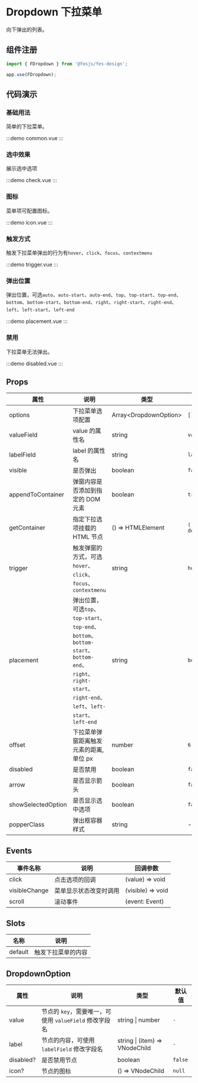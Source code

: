 # Dropdown 下拉菜单

向下弹出的列表。

## 组件注册

```js
import { FDropdown } from '@fesjs/fes-design';

app.use(FDropdown);
```

## 代码演示

### 基础用法

简单的下拉菜单。

:::demo
common.vue
:::

### 选中效果

展示选中选项

:::demo
check.vue
:::

### 图标

菜单项可配置图标。

:::demo
icon.vue
:::

### 触发方式

触发下拉菜单弹出的行为有`hover`、`click`、`focus`、`contextmenu`

:::demo
trigger.vue
:::

### 弹出位置

弹出位置，可选`auto`、`auto-start`、`auto-end`、`top`、`top-start`、`top-end`、`bottom`、`bottom-start`、`bottom-end`、`right`、`right-start`、`right-end`、`left`、`left-start`、`left-end`

:::demo
placement.vue
:::

### 禁用

下拉菜单无法弹出。

:::demo
disabled.vue
:::

## Props

| 属性               | 说明                                                                                                                                                       | 类型                    | 默认值                |
| ------------------ | ---------------------------------------------------------------------------------------------------------------------------------------------------------- | ----------------------- | --------------------- |
| options            | 下拉菜单选项配置                                                                                                                                           | Array\<DropdownOption\> | `[]`                  |
| valueField         | value 的属性名                                                                                                                                             | string                  | `value`               |
| labelField         | label 的属性名                                                                                                                                             | string                  | `label`               |
| visible            | 是否弹出                                                                                                                                                   | boolean                 | `false`               |
| appendToContainer  | 弹窗内容是否添加到指定的 DOM 元素                                                                                                                          | boolean                 | `true`                |
| getContainer       | 指定下拉选项挂载的 HTML 节点                                                                                                                               | () => HTMLElement       | `() => document.body` |
| trigger            | 触发弹窗的方式，可选`hover`、`click`、`focus`、`contextmenu`                                                                                               | string                  | `hover`               |
| placement          | 弹出位置，可选`top`、`top-start`、`top-end`、`bottom`、`bottom-start`、`bottom-end`、`right`、`right-start`、`right-end`、`left`、`left-start`、`left-end` | string                  | `bottom`              |
| offset             | 下拉菜单弹窗距离触发元素的距离,单位 px                                                                                                                     | number                  | `6`                   |
| disabled           | 是否禁用                                                                                                                                                   | boolean                 | `false`               |
| arrow              | 是否显示箭头                                                                                                                                               | boolean                 | `false`               |
| showSelectedOption | 是否显示选中选项                                                                                                                                           | boolean                 | `false`               |
| popperClass        | 弹出框容器样式                                                                                                                                             | string                  | -                     |

## Events

| 事件名称      | 说明                   | 回调参数          |
| ------------- | ---------------------- | ----------------- |
| click         | 点击选项的回调         | (value) => void   |
| visibleChange | 菜单显示状态改变时调用 | (visible) => void |
| scroll        | 滚动事件               | (event: Event)    |

## Slots

| 名称    | 说明               |
| ------- | ------------------ |
| default | 触发下拉菜单的内容 |

## DropdownOption

| 属性      | 说明                                                   | 类型                           | 默认值  |
| --------- | ------------------------------------------------------ | ------------------------------ | ------- |
| value     | 节点的 `key`，需要唯一，可使用 `valueField` 修改字段名 | string \| number               | `-`     |
| label     | 节点的内容，可使用 `labelField` 修改字段名             | string \| (item) => VNodeChild | `-`     |
| disabled? | 是否禁用节点                                           | boolean                        | `false` |
| icon?     | 节点的图标                                             | () => VNodeChild               | `null`  |
